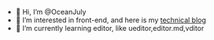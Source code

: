 - 👋 Hi, I’m @OceanJuly
- 👀 I’m interested in front-end, and here is my [technical blog](https://blog.csdn.net/qq_41914120?type=blog)
- 🌱 I’m currently learning editor, like ueditor,editor.md,vditor

<!---
OceanJuly/OceanJuly is a ✨ special ✨ repository because its `README.md` (this file) appears on your GitHub profile.
You can click the Preview link to take a look at your changes.
--->
